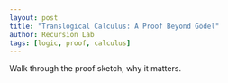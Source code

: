 ```yaml
---
layout: post
title: "Translogical Calculus: A Proof Beyond Gödel"
author: Recursion Lab
tags: [logic, proof, calculus]
---
```


Walk through the proof sketch, why it matters.
